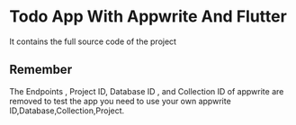 # Todo App With Appwrite And Flutter

It contains the full source code of the project

## Remember

The Endpoints , Project ID, Database ID , and Collection ID of appwrite are removed to test the app you need to use your own appwrite ID,Database,Collection,Project.
